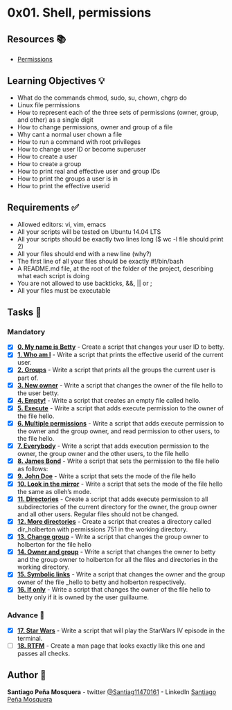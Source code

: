 # 0x01. Shell, permissions
## Resources :books:

* [Permissions](https://intranet.hbtn.io/rltoken/5uUsOHrMbVBOpZFteNyBLg)

## Learning Objectives :bulb:
* What do the commands chmod, sudo, su, chown, chgrp do
* Linux file permissions
* How to represent each of the three sets of permissions (owner, group, and other) as a single digit
* How to change permissions, owner and group of a file
* Why cant a normal user chown a file
* How to run a command with root privileges
* How to change user ID or become superuser
* How to create a user
* How to create a group
* How to print real and effective user and group IDs
* How to print the groups a user is in
* How to print the effective userid

## Requirements :white_check_mark:

* Allowed editors: vi, vim, emacs
* All your scripts will be tested on Ubuntu 14.04 LTS
* All your scripts should be exactly two lines long ($ wc -l file should print 2)
* All your files should end with a new line (why?)
* The first line of all your files should be exactly #!/bin/bash
* A README.md file, at the root of the folder of the project, describing what each script is doing
* You are not allowed to use backticks, &&, || or ;
* All your files must be executable

## Tasks :page_with_curl:
### Mandatory
- [x] **[0. My name is Betty](./0-iam_betty)** - Create a script that changes your user ID to betty.
- [x] **[1. Who am I](./1-who_am_i)** - Write a script that prints the effective userid of the current user.
- [x] **[2. Groups](./2-groups)** - Write a script that prints all the groups the current user is part of.
- [x] **[3. New owner](./3-new_owner)** - Write a script that changes the owner of the file hello to the user betty.
- [x] **[4. Empty!](./4-empty)** - Write a script that creates an empty file called hello.
- [x] **[5. Execute](./5-execute)** - Write a script that adds execute permission to the owner of the file hello.
- [x] **[6. Multiple permissions](./6-multiple_permissions)** - Write a script that adds execute permission to the owner and the group owner, and read permission to other users, to the file hello.
- [x] **[7. Everybody](./7-everybody)** - Write a script that adds execution permission to the owner, the group owner and the other users, to the file hello
- [x] **[8. James Bond](./8-James_Bond)** - Write a script that sets the permission to the file hello as follows:
- [x] **[9. John Doe](./9-John_Doe)** - Write a script that sets the mode of the file hello
- [x] **[10. Look in the mirror](./10-mirror_permissions)** - Write a script that sets the mode of the file hello the same as olleh’s mode.
- [x] **[11. Directories](./11-directories_permissions)** - Create a script that adds execute permission to all subdirectories of the current directory for the owner, the group owner and all other users. Regular files should not be changed.
- [x] **[12. More directories](./12-directory_permissions)** - Create a script that creates a directory called dir_holberton with permissions 751 in the working directory.
- [x] **[13. Change group](./13-change_group)** - Write a script that changes the group owner to holberton for the file hello
- [x] **[14. Owner and group](./14-change_owner_and_group)** - Write a script that changes the owner to betty and the group owner to holberton for all the files and directories in the working directory.
- [x] **[15. Symbolic links](./15-symbolic_link_permissions)** - Write a script that changes the owner and the group owner of the file _hello to betty and holberton respectively.
- [x] **[16. If only](./16-if_only)** - Write a script that changes the owner of the file hello to betty only if it is owned by the user guillaume.
### Advance :muscle:
- [x] **[17. Star Wars](./100-Star_Wars)** - Write a script that will play the StarWars IV episode in the terminal.
- [ ] **[18. RTFM](./101-man_holberton)** - Create a man page that looks exactly like this one and passes all checks.

## Author :pencil:
**Santiago Peña Mosquera** - twitter [@Santiag11470161](https://twitter.com/Santiag11470161) - LinkedIn [Santiago Peña Mosquera](https://www.linkedin.com/in/santiago-pe%C3%B1a-mosquera-abaa20196/)
